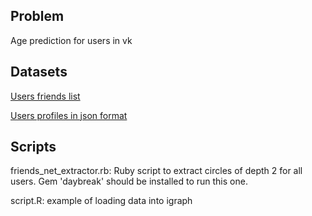## Problem
Age prediction for users in vk

## Datasets
[Users friends list](https://yadi.sk/d/YMnxnJoJcjWw5)

[Users profiles in json format](https://yadi.sk/d/a4iWk9hccjWw7)

## Scripts
friends_net_extractor.rb: Ruby script to extract circles of depth 2 for all users. Gem 'daybreak' should be installed to run this one.

script.R: example of loading data into igraph
